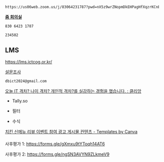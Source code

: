 ```markdown
https://us06web.zoom.us/j/83064231787?pwd=nX5z9wrZNopmDkEHPagHfXqzrKCnEE.1
```

**[줌 회의실](https://us06web.zoom.us/j/83064231787?pwd=nX5z9wrZNopmDkEHPagHfXqzrKCnEE.1)**

```markdown
830 6423 1787
```

```markdown
234502
```

## LMS

https://lms.ictcog.or.kr/

[설문조사](https://moonlygreat.typeform.com/to/Bkxuv1Qp)

```markdown
dbict2024@gmail.com
```

[오늘 IT 격차? 나이 격차? 개인적 격차?를 실감하는 경험을 했습니다. : 클리앙](https://www.clien.net/service/board/park/18812212)

- Tally.so

- 필터

- 수식

[치킨 신메뉴 리뷰 이벤트 참여 광고 게시물 컨텐츠 - Templates by Canva](https://www.canva.com/p/templates/EAGJxo0QUvk--/)

#### 

사후평가 1:
 https://forms.gle/gXmxu9tYToqh14AT6  

사후평가 2:
 https://forms.gle/ngSN3AVYN9ZLkmeV9
